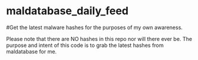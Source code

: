 # maldatabase_daily_feed
#Get the latest malware hashes for the purposes of my own awareness.

Please note that there are NO hashes in this repo nor will there ever be. The purpose and intent of this code is to grab the latest hashes from maldatabase for me.

